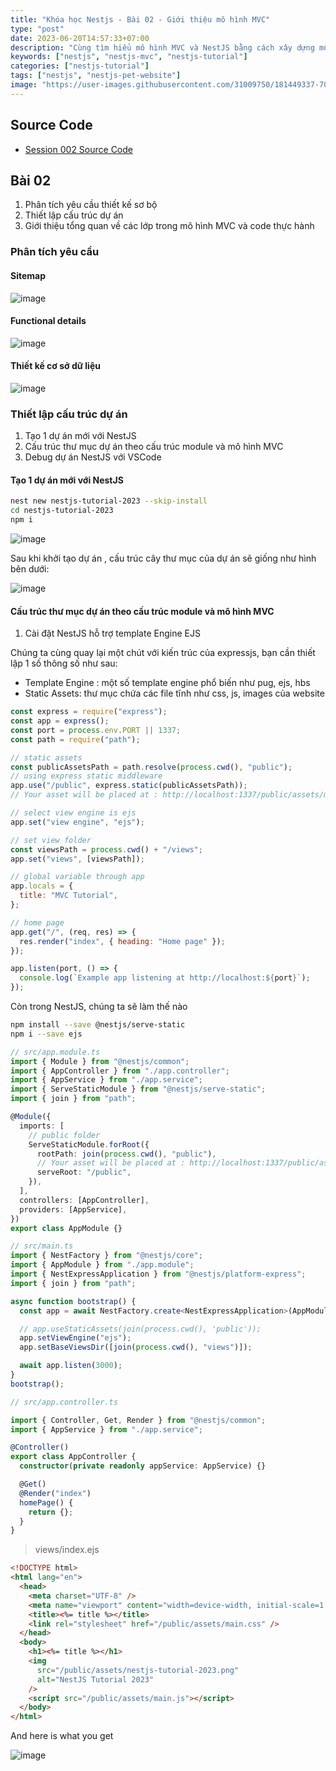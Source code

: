 ```yaml
---
title: "Khóa học Nestjs - Bài 02 - Giới thiệu mô hình MVC"
type: "post"
date: 2023-06-20T14:57:33+07:00
description: "Cùng tìm hiểu mô hình MVC và NestJS bằng cách xây dựng một website chuyên về thú cưng"
keywords: ["nestjs", "nestjs-mvc", "nestjs-tutorial"]
categories: ["nestjs-tutorial"]
tags: ["nestjs", "nestjs-pet-website"]
image: "https://user-images.githubusercontent.com/31009750/181449337-70081a76-5a01-4229-805e-39ed0ded6b5b.png"
---
```


## Source Code

- [Session 002 Source Code](https://github.com/misostack/nestjs-tutorial-2023/tree/day02)

## Bài 02

1. Phân tích yêu cầu thiết kế sơ bộ
2. Thiết lập cấu trúc dự án
3. Giới thiệu tổng quan về các lớp trong mô hình MVC và code thực hành

### Phân tích yêu cầu

#### Sitemap

![image](https://user-images.githubusercontent.com/31009750/247061383-15931be5-9bb5-4e85-9577-8fa6faa3f16f.png)

#### Functional details

![image](https://user-images.githubusercontent.com/31009750/247061467-18d4c3e4-f726-47e9-9b83-35136cfbb876.png)

#### Thiết kế cơ sở dữ liệu

![image](https://user-images.githubusercontent.com/31009750/247068026-284c4402-5853-479e-b086-647db777d17b.png)

### Thiết lập cấu trúc dự án

1. Tạo 1 dự án mới với NestJS
2. Cấu trúc thư mục dự án theo cấu trúc module và mô hình MVC
3. Debug dự án NestJS với VSCode

#### Tạo 1 dự án mới với NestJS

```sh
nest new nestjs-tutorial-2023 --skip-install
cd nestjs-tutorial-2023
npm i
```

![image](https://user-images.githubusercontent.com/31009750/247071423-19b685cc-56ea-463b-be0a-4d0de94993ef.png)

Sau khi khởi tạo dự án , cấu trúc cây thư mục của dự án sẽ giống như hình bên dưới:

![image](https://user-images.githubusercontent.com/31009750/247074456-6dedab95-aee1-4029-ab02-f0a1a948dc6c.png)

#### Cấu trúc thư mục dự án theo cấu trúc module và mô hình MVC

1. Cài đặt NestJS hỗ trợ template Engine EJS

Chúng ta cùng quay lại một chút với kiến trúc của expressjs, bạn cần thiết lập 1 số thông số như sau:

- Template Engine : một số template engine phổ biến như pug, ejs, hbs
- Static Assets: thư mục chứa các file tĩnh như css, js, images của website

```js
const express = require("express");
const app = express();
const port = process.env.PORT || 1337;
const path = require("path");

// static assets
const publicAssetsPath = path.resolve(process.cwd(), "public");
// using express static middleware
app.use("/public", express.static(publicAssetsPath));
// Your asset will be placed at : http://localhost:1337/public/assets/main.css

// select view engine is ejs
app.set("view engine", "ejs");

// set view folder
const viewsPath = process.cwd() + "/views";
app.set("views", [viewsPath]);

// global variable through app
app.locals = {
  title: "MVC Tutorial",
};

// home page
app.get("/", (req, res) => {
  res.render("index", { heading: "Home page" });
});

app.listen(port, () => {
  console.log(`Example app listening at http://localhost:${port}`);
});
```

Còn trong NestJS, chúng ta sẽ làm thế nào

```sh
npm install --save @nestjs/serve-static
npm i --save ejs
```

```ts
// src/app.module.ts
import { Module } from "@nestjs/common";
import { AppController } from "./app.controller";
import { AppService } from "./app.service";
import { ServeStaticModule } from "@nestjs/serve-static";
import { join } from "path";

@Module({
  imports: [
    // public folder
    ServeStaticModule.forRoot({
      rootPath: join(process.cwd(), "public"),
      // Your asset will be placed at : http://localhost:1337/public/assets/main.css
      serveRoot: "/public",
    }),
  ],
  controllers: [AppController],
  providers: [AppService],
})
export class AppModule {}
```

```ts
// src/main.ts
import { NestFactory } from "@nestjs/core";
import { AppModule } from "./app.module";
import { NestExpressApplication } from "@nestjs/platform-express";
import { join } from "path";

async function bootstrap() {
  const app = await NestFactory.create<NestExpressApplication>(AppModule);

  // app.useStaticAssets(join(process.cwd(), 'public'));
  app.setViewEngine("ejs");
  app.setBaseViewsDir([join(process.cwd(), "views")]);

  await app.listen(3000);
}
bootstrap();
```

```ts
// src/app.controller.ts

import { Controller, Get, Render } from "@nestjs/common";
import { AppService } from "./app.service";

@Controller()
export class AppController {
  constructor(private readonly appService: AppService) {}

  @Get()
  @Render("index")
  homePage() {
    return {};
  }
}
```

> views/index.ejs

```html
<!DOCTYPE html>
<html lang="en">
  <head>
    <meta charset="UTF-8" />
    <meta name="viewport" content="width=device-width, initial-scale=1.0" />
    <title><%= title %></title>
    <link rel="stylesheet" href="/public/assets/main.css" />
  </head>
  <body>
    <h1><%= title %></h1>
    <img
      src="/public/assets/nestjs-tutorial-2023.png"
      alt="NestJS Tutorial 2023"
    />
    <script src="/public/assets/main.js"></script>
  </body>
</html>
```

And here is what you get

![image](https://user-images.githubusercontent.com/31009750/247096434-124def02-443d-4c01-bae9-1b2be8ac113e.png)
